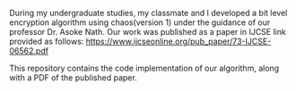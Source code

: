 During my undergraduate studies, my classmate and I developed a bit level encryption algorithm using chaos(version 1) under the guidance of our professor Dr. Asoke Nath. Our work was published as a paper in IJCSE link provided as follows: https://www.ijcseonline.org/pub_paper/73-IJCSE-06562.pdf

This repository contains the code implementation of our algorithm, along with a PDF of the published paper.